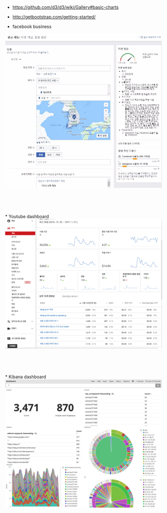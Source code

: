 * https://github.com/d3/d3/wiki/Gallery#basic-charts
* http://getbootstrap.com/getting-started/

* facebook business
<img src="images/facebook-business.png" />
<div style="height: 80px;width: 90%;"></div>
* Youtube dashboard
<img src="images/youtube-dashboard.png" />
<div style="height: 80px;width: 90%;"></div>
* Kibana dashboard
<img src="images/kibana-dashboard.jpg" />
